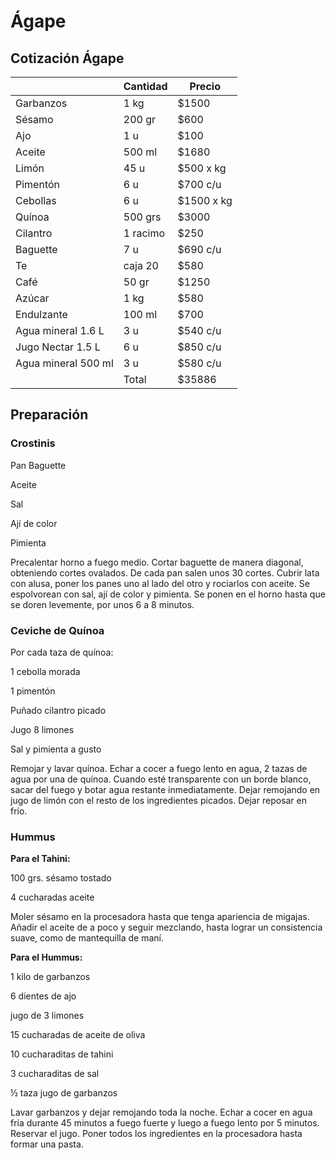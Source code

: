 # Ágape


## Cotización Ágape



|  | **Cantidad** | **Precio** |
 | -- | -- | -- |
 | Garbanzos | 1 kg | $1500 |
 | Sésamo | 200 gr | $600 |
 | Ajo | 1 u | $100 |
 | Aceite| 500 ml | $1680 |
 | Limón | 45 u | $500 x kg|
 | Pimentón | 6 u | $700 c/u|
 | Cebollas | 6 u | $1500 x kg|
 | Quínoa | 500 grs | $3000 |
 | Cilantro| 1 racimo | $250 |
 | Baguette | 7 u| $690 c/u |
 | Te | caja 20 | $580 |
 | Café | 50 gr | $1250 |
 | Azúcar | 1 kg | $580 |
 | Endulzante | 100 ml | $700 |
 | Agua mineral 1.6 L| 3 u | $540 c/u |
 | Jugo Nectar 1.5 L| 6 u | $850 c/u |
 | Agua mineral 500 ml | 3 u | $580 c/u|
 |  | Total | $35886 |
 

## Preparación


### Crostinis


Pan Baguette

Aceite

Sal

Ají de color

Pimienta

Precalentar horno a fuego medio. Cortar baguette de manera diagonal, obteniendo cortes ovalados. De cada pan salen unos 30 cortes. Cubrir lata con alusa, poner los panes uno al lado del otro y rociarlos con aceite. Se espolvorean con sal, ají de color y pimienta. Se ponen en el horno hasta que se doren levemente, por unos 6 a 8 minutos. 



### Ceviche de Quínoa

Por cada taza de quínoa:

1 cebolla morada

1 pimentón

Puñado cilantro picado

Jugo 8 limones

Sal y pimienta a gusto

Remojar y lavar quínoa. Echar a cocer a fuego lento en agua, 2 tazas de agua por una de quínoa. Cuando esté transparente con un borde blanco, sacar del fuego y botar agua restante inmediatamente. Dejar remojando en jugo de limón con el resto de los ingredientes picados. Dejar reposar en frío.

### Hummus

**Para el Tahini:**

100 grs. sésamo tostado

4 cucharadas aceite

Moler sésamo en la procesadora hasta que tenga apariencia de migajas. Añadir el aceite de a poco y seguir mezclando, hasta lograr un consistencia suave, como de mantequilla de maní.

**Para el Hummus:**

1 kilo de garbanzos

6 dientes de ajo

jugo de 3 limones

15 cucharadas de aceite de oliva

10 cucharaditas de tahini

3 cucharaditas de sal

½ taza jugo de garbanzos

Lavar garbanzos y dejar remojando toda la noche. Echar a cocer en agua fría durante 45 minutos a fuego fuerte y luego a fuego lento por 5 minutos. Reservar el jugo. Poner todos los ingredientes en la procesadora hasta formar una pasta.



 

